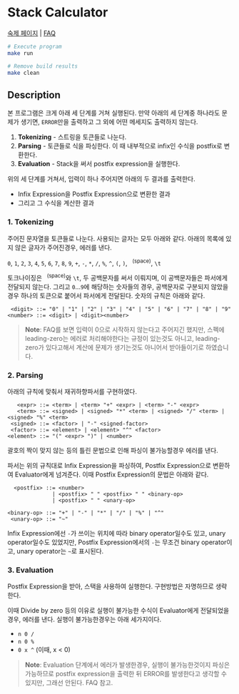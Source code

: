 Stack Calculator
========
[숙제 페이지](http://soar.snu.ac.kr:8080/assignments/3) |
[FAQ](http://soar.snu.ac.kr/course/board/ds2016/1623076)

```bash
# Execute program
make run

# Remove build results
make clean
```

Description
--------
본 프로그램은 크게 아래 세 단계를 거쳐 실행된다.
만약 아래의 세 단계중 하나라도 문제가 생기면, `ERROR`만을 출력하고 그 외에 어떤
메세지도 출력하지 않는다.

1.  **Tokenizing** - 스트링을 토큰들로 나눈다.
2.  **Parsing** - 토큰들로 식을 파싱한다. 이 때 내부적으로 infix인 수식을
    postfix로 변환한다.
3.  **Evaluation** - Stack을 써서 postfix expression을 실행한다.

위의 세 단계를 거쳐서, 입력이 하나 주어지면 아래의 두 결과를 출력한다.

- Infix Expression을 Postfix Expression으로 변환한 결과
- 그리고 그 수식을 계산한 결과

### 1. Tokenizing
주어진 문자열을 토큰들로 나눈다. 사용되는 글자는 모두 아래와 같다.
아래의 목록에 있지 않은 글자가 주어진경우, 에러를 낸다.

`0`, `1`, `2`, `3`, `4`, `5`, `6`, `7`, `8`, `9`,
`+`, `-`, `*`, `/`, `%`, `^`, `(`, `)`, <code> </code><sup>(space)</sup>, `\t`

토크나이징은 <code> </code><sup>(space)</sup>와 `\t`, 두 공백문자를 써서
이뤄지며, 이 공백문자들은 파서에게 전달되지 않는다.
그리고 `0`...`9`에 해당하는 숫자들의 경우, 공백문자로 구분되지 않았을 경우
하나의 토큰으로 붙어서 파서에게 전달된다. 숫자의 규칙은 아래와 같다.

```bnf
 <digit> ::= "0" | "1" | "2" | "3" | "4" | "5" | "6" | "7" | "8" | "9"
<number> ::= <digit> | <digit><number>
```

> **Note**: FAQ를 보면 입력이 0으로 시작하지 않는다고 주어지긴 했지만, 스펙에
> leading-zero는 에러로 처리해야한다는 규정이 있는것도 아니고, leading-zero가
> 있다고해서 계산에 문제가 생기는것도 아니어서 받아들이기로 하였습니다.

### 2. Parsing
아래의 규칙에 맞춰서 재귀하향파서를 구현하였다.

```bnf
   <expr> ::= <term> | <term> "+" <expr> | <term> "-" <expr>
   <term> ::= <signed> | <signed> "*" <term> | <signed> "/" <term> | <signed> "%" <term>
 <signed> ::= <factor> | "-" <signed-factor>
 <factor> ::= <element> | <element> "^" <factor>
<element> ::= "(" <expr> ")" | <number>
```

괄호의 짝이 맞지 않는 등의 틀린 문법으로 인해 파싱이 불가능할경우 에러를 낸다.

파서는 위의 규칙대로 Infix Expression을 파싱하여, Postfix Expression으로
변환하여 Evaluator에게 넘겨준다. 이때 Postfix Expression의 문법은 아래와 같다.

```bnf
  <postfix> ::= <number>
              | <postfix> " " <postfix> " " <binary-op>
              | <postfix> " " <unary-op>

<binary-op> ::= "+" | "-" | "*" | "/" | "%" | "^"
 <unary-op> ::= "~"
```

Infix Expression에선 `-`가 쓰이는 위치에 따라 binary operator일수도 있고, unary
operator일수도 있었지만, Postfix Expression에서의 `-`는 무조건 binary
operator이고, unary operator는 `~`로 표시된다.

### 3. Evaluation
Postfix Expression을 받아, 스택을 사용하여 실행한다. 구현방법은 자명하므로
생략한다.

이때 Divide by zero 등의 이유로 실행이 불가능한 수식이 Evaluator에게 전달되었을
경우, 에러를 낸다. 실행이 불가능한경우는 아래 세가지이다.

- `n 0 /`
- `n 0 %`
- `0 x ^` (이때, x < 0)

> **Note**: Evaluation 단계에서 에러가 발생한경우, 실행이 불가능한것이지 파싱은
> 가능하므로 postfix expression을 출력한 뒤 ERROR를 발생한다고 생각할 수 있지만,
> 그래선 안된다. FAQ 참고.
